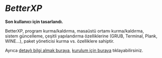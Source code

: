 
# ***BetterXP***
**Son kullanıcı için tasarlandı.**

BetterXP, program kurma/kaldırma, masaüstü ortamı kurma/kaldırma, sistem güncelleme, çeşitli yapılandırma özelliklerine (GRUB, Terminal, Plank, WINE...), paket yöneticisi kurma vs. özelliklere sahiptir.

Ayrıca [detaylı bilgi almak buraya](https://betterxp.ml/detaylar.html), [kurulum için buraya](https://betterxp.ml/kurulum.html) tıklayabilirsiniz.
